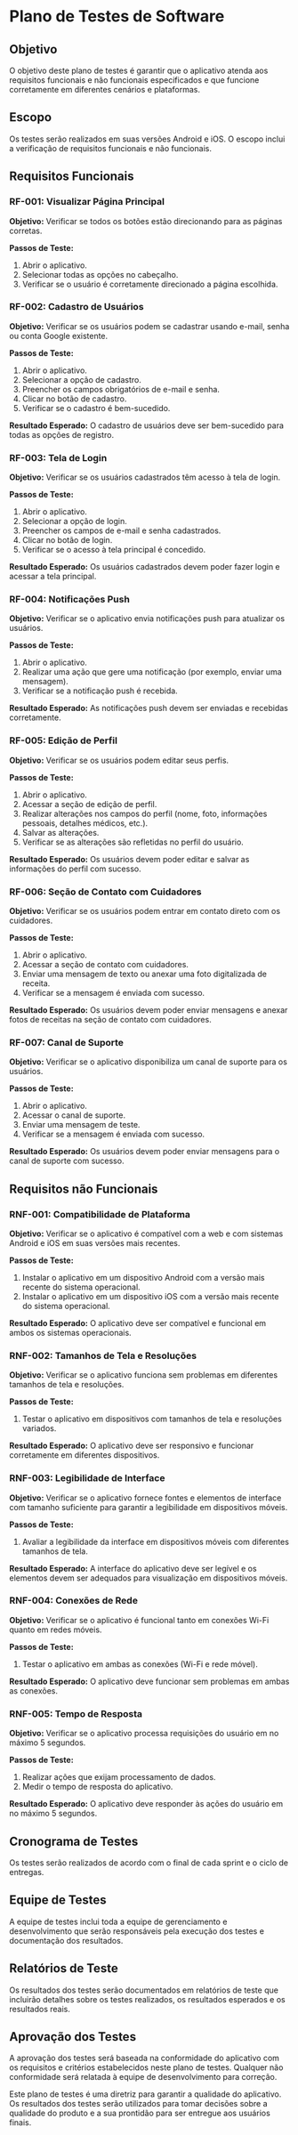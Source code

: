 # Plano de Testes de Software
## Objetivo
O objetivo deste plano de testes é garantir que o aplicativo atenda aos requisitos funcionais e não funcionais especificados e que funcione corretamente em diferentes cenários e plataformas.

## Escopo
Os testes serão realizados em suas versões Android e iOS. O escopo inclui a verificação de requisitos funcionais e não funcionais.

## Requisitos Funcionais

### RF-001: Visualizar Página Principal
**Objetivo:** Verificar se todos os botões estão direcionando para as páginas corretas.

**Passos de Teste:**
1. Abrir o aplicativo.
2. Selecionar todas as opções no cabeçalho.
3. Verificar se o usuário é corretamente direcionado a página escolhida.

### RF-002: Cadastro de Usuários
**Objetivo:** Verificar se os usuários podem se cadastrar usando e-mail, senha ou conta Google existente.

**Passos de Teste:**
1. Abrir o aplicativo.
2. Selecionar a opção de cadastro.
3. Preencher os campos obrigatórios de e-mail e senha.
4. Clicar no botão de cadastro.
5. Verificar se o cadastro é bem-sucedido.

**Resultado Esperado:** O cadastro de usuários deve ser bem-sucedido para todas as opções de registro.

### RF-003: Tela de Login
**Objetivo:** Verificar se os usuários cadastrados têm acesso à tela de login.

**Passos de Teste:**
1. Abrir o aplicativo.
2. Selecionar a opção de login.
3. Preencher os campos de e-mail e senha cadastrados.
4. Clicar no botão de login.
5. Verificar se o acesso à tela principal é concedido.

**Resultado Esperado:** Os usuários cadastrados devem poder fazer login e acessar a tela principal.

### RF-004: Notificações Push
**Objetivo:** Verificar se o aplicativo envia notificações push para atualizar os usuários.

**Passos de Teste:**
1. Abrir o aplicativo.
2. Realizar uma ação que gere uma notificação (por exemplo, enviar uma mensagem).
3. Verificar se a notificação push é recebida.

**Resultado Esperado:** As notificações push devem ser enviadas e recebidas corretamente.

### RF-005: Edição de Perfil
**Objetivo:** Verificar se os usuários podem editar seus perfis.

**Passos de Teste:**
1. Abrir o aplicativo.
2. Acessar a seção de edição de perfil.
3. Realizar alterações nos campos do perfil (nome, foto, informações pessoais, detalhes médicos, etc.).
4. Salvar as alterações.
5. Verificar se as alterações são refletidas no perfil do usuário.

**Resultado Esperado:** Os usuários devem poder editar e salvar as informações do perfil com sucesso.


### RF-006: Seção de Contato com Cuidadores
**Objetivo:** Verificar se os usuários podem entrar em contato direto com os cuidadores.

**Passos de Teste:**
1. Abrir o aplicativo.
2. Acessar a seção de contato com cuidadores.
3. Enviar uma mensagem de texto ou anexar uma foto digitalizada de receita.
4. Verificar se a mensagem é enviada com sucesso.

**Resultado Esperado:** Os usuários devem poder enviar mensagens e anexar fotos de receitas na seção de contato com cuidadores.

### RF-007: Canal de Suporte
**Objetivo:** Verificar se o aplicativo disponibiliza um canal de suporte para os usuários.

**Passos de Teste:**
1. Abrir o aplicativo.
2. Acessar o canal de suporte.
3. Enviar uma mensagem de teste.
4. Verificar se a mensagem é enviada com sucesso.

**Resultado Esperado:** Os usuários devem poder enviar mensagens para o canal de suporte com sucesso.

## Requisitos não Funcionais

### RNF-001: Compatibilidade de Plataforma
**Objetivo:** Verificar se o aplicativo é compatível com a web e com sistemas Android e iOS em suas versões mais recentes.

**Passos de Teste:**
1. Instalar o aplicativo em um dispositivo Android com a versão mais recente do sistema operacional.
2. Instalar o aplicativo em um dispositivo iOS com a versão mais recente do sistema operacional.

**Resultado Esperado:** O aplicativo deve ser compatível e funcional em ambos os sistemas operacionais.

### RNF-002: Tamanhos de Tela e Resoluções
**Objetivo:** Verificar se o aplicativo funciona sem problemas em diferentes tamanhos de tela e resoluções.

**Passos de Teste:**
1. Testar o aplicativo em dispositivos com tamanhos de tela e resoluções variados.

**Resultado Esperado:** O aplicativo deve ser responsivo e funcionar corretamente em diferentes dispositivos.

### RNF-003: Legibilidade de Interface
**Objetivo:** Verificar se o aplicativo fornece fontes e elementos de interface com tamanho suficiente para garantir a legibilidade em dispositivos móveis.

**Passos de Teste:**
1. Avaliar a legibilidade da interface em dispositivos móveis com diferentes tamanhos de tela.

**Resultado Esperado:** A interface do aplicativo deve ser legível e os elementos devem ser adequados para visualização em dispositivos móveis.

### RNF-004: Conexões de Rede
**Objetivo:** Verificar se o aplicativo é funcional tanto em conexões Wi-Fi quanto em redes móveis.

**Passos de Teste:**
1. Testar o aplicativo em ambas as conexões (Wi-Fi e rede móvel).

**Resultado Esperado:** O aplicativo deve funcionar sem problemas em ambas as conexões.

### RNF-005: Tempo de Resposta
**Objetivo:** Verificar se o aplicativo processa requisições do usuário em no máximo 5 segundos.

**Passos de Teste:**
1. Realizar ações que exijam processamento de dados.
2. Medir o tempo de resposta do aplicativo.

**Resultado Esperado:** O aplicativo deve responder às ações do usuário em no máximo 5 segundos.

## Cronograma de Testes
Os testes serão realizados de acordo com o final de cada sprint e o ciclo de entregas.
## Equipe de Testes
A equipe de testes inclui toda a equipe de gerenciamento e desenvolvimento que serão responsáveis pela execução dos testes e documentação dos resultados.

## Relatórios de Teste
Os resultados dos testes serão documentados em relatórios de teste que incluirão detalhes sobre os testes realizados, os resultados esperados e os resultados reais.

## Aprovação dos Testes
A aprovação dos testes será baseada na conformidade do aplicativo com os requisitos e critérios estabelecidos neste plano de testes. Qualquer não conformidade será relatada à equipe de desenvolvimento para correção.

Este plano de testes é uma diretriz para garantir a qualidade do aplicativo. Os resultados dos testes serão utilizados para tomar decisões sobre a qualidade do produto e a sua prontidão para ser entregue aos usuários finais.
